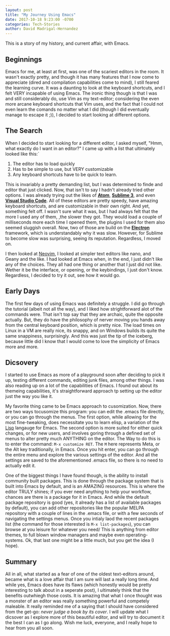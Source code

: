 ```yaml
---
layout: post
title: "My Journey Using Emacs"
date: 2017-10-18 9:23:00 -0700
categories: Tech-Stories
author: David Madrigal-Hernandez
---
```

This is a story of my history, and current affair, with Emacs.

## Beginnings 

Emacs for me, at least at first, was one of the scariest editors in the room. It wasn't exactly pretty, and though it has many features that I now come to appreciate (dired and compilation capabilities come to mind), I still feared the learning curve. It was a daunting to look at the keyboard shortcuts, and I felt VERY incapable of using Emacs. The ironic thing though is that I was and still considerably do, use Vim as my text-editor; considering the  even more arcane keyboard shortcuts that Vim uses, and the fact that I could not even learn the comands no matter what I did (though I did eventually manage to escape it ;)), I decided to start looking at different options.

## The Search

When I decided to start looking for a different editor, I asked myself, "Hmm, what exactly do I want in an editor?" I came up with a list that ultimately looked like this:`
1. The editor has to load quickly
2. Has to be simple to use, but VERY customizable
3. Any keyboard shortcuts have to be quick to learn.

This is invariably a pretty demanding list, but I was determined to finde and editor that just clicked. Now, that isn't to say I hadn't already tried other options. I was already trying out the likes of **[Atom](https://atom.io "Atom Text Editor")**, **[Sublime 3](htps://www.sublimetext.com/3 "Sublime Text 3 Text Editor")**, and even **[Visual Studio Code](https://code.visualstudio.com "Visual Studio Code Text Editor")**. All of these editors are pretty speedy, have amazing keyboard shortcuts, and are customizable in their own right. And yet, something felt off. I wasn't sure what it was, but I had always felt that the more I used any of them, ,the slower they got. They would load a couple of milliseconds more each time I opened them, the plugins I used for them also seemed sluggish overall. Now, two of those are build on the **[Electron](https://electron.atom.io "Electron Framework")** framework, which is understandably why it was slow. However, for Sublime to become slow was surprising, seeing its reputation. Regardless, I moved on.

I then looked at [Neovim](https://neovim.io "Neovim Text Editor"), I looked at simpler text editors like nano, and Geany and the like. I had looked at Emacs when, in the end, I just didn't like any of the choices. They all had one thing or another that I just did not like. Wether it be the interface, or opening, or the keybindings, I just don't know. Regardless, I decided to try it out, see how it would go.

## Early Days

The first few days of using Emacs was definitely a struggle. I did go through the tutorial (albeit not all the way), and I liked how strightforward alot of the commands were. That isn't top say that they are archaic, quite the opposite actually. But, they do have the philosophy of nerver moving you hands away from the central keyboard position, which is pretty nice. The load times on Linux in a VM are really nice, its snappy, and on Windows builds its quite the same snappiness, surprisingly. And this was just the tip of the iceberg, because little did I know that I would come to love the simplicity of Emacs more and more. 

## Dicsovery

I started to use Emacs as more of a playground soon after deciding to pick it up, testing different commands, editing junk files, among other things. I was also reading up on a lot of the capabilities of Emacs. I found out about its themeing capabilities, it's straightforward approach tp setting up the editor just the way you like it. 

My favorite thing came to be Emacs approach to cusomization. Now, there are two ways tocusomize this program: you can edit the .emacs file directly, or you can go through the menus. The first option, while allowing for the most fine-tweaking, does necessitate you to learn elisp, a variation of the 
[Lisp](https://en.wikipedia.org/wiki/Lisp_(programming_language) "Lisp (Programming Language)") langauge for Emacs. The second option is more suited for either quick changes, or for new users, and involves goring through a defined set of menus to alter pretty much ANYTHING on the editor. The Way to do this is to enter the command: `M-x customize RET`. The `M` here represents Meta, or the Alt key traditionally, in Emacs. Once you hit enter, you can go through the entire menu and explore the various settings of the editor. And all the settings are saved to the aforementioned .emacs file, so there is no need to actually edit it. 

One of the biggest things I have found though, is the ability to install community built packages. This is done through the package system that is built into Emacs by default, and is an AMAZING resources. This is where the editor TRULY shines; if you ever need anything to help your workflow, chances are there is a package for it in Emacs. And while the default package repository is good (yes, it already has a list of available packages by default), you can add other repositories like the popular MELPA repository with a couple of lines in the .emacs file, or with a few seconds of navigating the settings menus. Once you intialy laod the recent packages list (the command for those interested is `M-x list-packages`), you can browse at you leisure for whatever you need/ This is anything from editor themes, to full blown window managers and maybe even operating-systems. Ok, that last one might be a little much, but you get the idea (I hope).

## Summary

All in all, what started as a fear of one of the oldest text-editors around, became what is a love affair that I am sure will last a really long time. And while yes, Emacs does have its flaws (which honestly would be pretty interesting to talk about in a seperate post), I ultimately think that the benefits outwhiegh those costs. It is amazing that what I once thought was a monster of an editor was really something powerful and competely maleable. It really reminded me of a saying that I should have considered from the get-go: *never judge a book by its cover*. I will update what I dicsover as I explore more of this beautiful editor, and will try to document it the best I can as I go along. Wish me luck, everyone, and I really hope to hear from you all soon.
